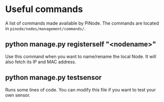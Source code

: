 # Useful commands
A list of commands made available by PiNode.
The commands are located in `pinode/nodes/management/commands/`.

## python manage.py **registerself** "\<nodename>"
Use this command when you want to name/rename the local Node. It will also fetch its IP and MAC address.

## python manage.py **testsensor**
Runs some lines of code. You can modify this file if you want to test your own sensor.